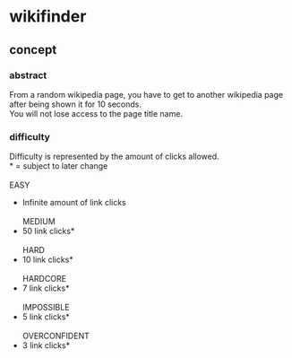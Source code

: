 # wikifinder
## concept
### abstract
From a random wikipedia page, you have to get to another wikipedia page after being shown it for 10 seconds.<br>
You will not lose access to the page title name.

### difficulty
Difficulty is represented by the amount of clicks allowed.<br>
\* = subject to later change<br><br>
EASY
- Infinite amount of link clicks<br><br>
MEDIUM
- 50 link clicks\*<br><br>
HARD
- 10 link clicks\*<br><br>
HARDCORE
- 7 link clicks\*<br><br>
IMPOSSIBLE
- 5 link clicks\*<br><br>
OVERCONFIDENT
- 3 link clicks\*<br><br>